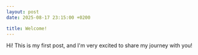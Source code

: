 ```yaml
---
layout: post
date: 2025-08-17 23:15:00 +0200

title: Welcome!
---
```

Hi! This is my first post, and I'm very excited to share my journey with you!

